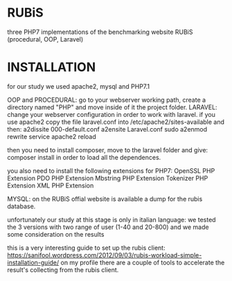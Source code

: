 # RUBiS
three PHP7 implementations of the benchmarking website RUBiS (procedural, OOP, Laravel)

# INSTALLATION
for our study we used apache2, mysql and PHP7.1

OOP and PROCEDURAL: go to your webserver working path, create a directory named "PHP" and move inside of it the project folder.
LARAVEL: change your webserver configuration in order to work with laravel. if you use apache2 copy the file laravel.conf into 
/etc/apache2/sites-available 
and then:
a2dissite 000-default.conf
a2ensite Laravel.conf
sudo a2enmod rewrite
service apache2 reload

then you need to install composer, move to the laravel folder and give:
composer install
in order to load all the dependences.

you also need to install the following extensions for PHP7:
OpenSSL PHP Extension
PDO PHP Extension
Mbstring PHP Extension
Tokenizer PHP Extension
XML PHP Extension

MYSQL: on the RUBiS offial website is available a dump for the rubis database.

unfortunately our study at this stage is only in italian language:
we tested the 3 versions with two range of user (1-40 and 20-800) and we made some consideration on  the results

this is a very interesting guide to set up the rubis client: https://sanifool.wordpress.com/2012/09/03/rubis-workload-simple-installation-guide/
on my profile there are a couple of tools to accelerate the result's collecting from the rubis client.
